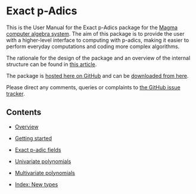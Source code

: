 ---
---

# Exact p-Adics

This is the User Manual for the Exact p-Adics package for the [Magma computer algebra system](http://magma.maths.usyd.edu.au/magma). The aim of this package is to provide the user with a higher-level interface to computing with p-adics, making it easier to perform everyday computations and coding more complex algorithms.

The rationale for the design of the package and an overview of the internal structure can be found in [this article](http://arxiv.org/my-article).

The package is [hosted here on GitHub](https://github.com/cjdoris/ExactpAdics) and can be [downloaded from here](https://github.com/cjdoris/ExactpAdics/releases).

Please direct any comments, queries or complaints to [the GitHub issue tracker](https://github.com/cjdoris/ExactpAdics/issues).

## Contents

* [Overview](overview)

* [Getting started](getting-started)

* [Exact p-adic fields](pad-00-intro)

* [Univariate polynomials](upol-00-intro)

* [Multivariate polynomials](mpol-00-intro)

* [Index: New types](types)
